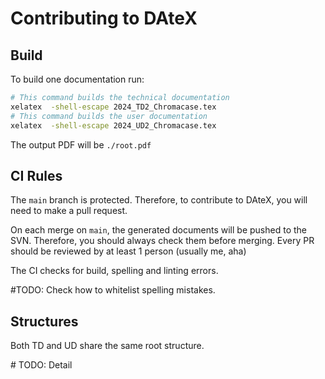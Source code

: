 # Contributing to DAteX

## Build

To build one documentation run:

```bash
# This command builds the technical documentation
xelatex  -shell-escape 2024_TD2_Chromacase.tex
# This command builds the user documentation
xelatex  -shell-escape 2024_UD2_Chromacase.tex
```

The output PDF will be `./root.pdf`

## CI Rules

The `main` branch is protected. Therefore, to contribute to DAteX, you will need to make a pull request.

On each merge on `main`, the generated documents will be pushed to the SVN. Therefore, you should always check them before merging. Every PR should be reviewed by at least 1 person (usually me, aha)

The CI checks for build, spelling and linting errors.

\#TODO: Check how to whitelist spelling mistakes.

## Structures

Both TD and UD share the same root structure.

\# TODO: Detail